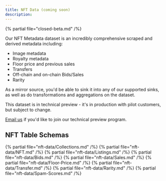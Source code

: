 ```yaml
---
title: NFT Data (coming soon)
description:
---
```


{% partial file="closed-beta.md" /%}

Our NFT Metadata dataset is an incredibly comprehensive scraped and derived metadata including:

- Image metadata
- Royalty metadata
- Floor price and previous sales
- Transfers
- Off-chain and on-chain Bids/Sales
- Rarity

As a mirror source, you'd be able to sink it into any of our supported sinks, as well as do transformations and aggregations on the dataset.

This dataset is in technical preview - it's in production with pilot customers, but subject to change.

[Email us](mailto:support@goldsky.com) if you'd like to join our technical preview program.

## NFT Table Schemas 

{% partial file="nft-data/Collections.md" /%}
{% partial file="nft-data/NFT.md" /%}
{% partial file="nft-data/Listings.md" /%}
{% partial file="nft-data/Bids.md" /%}
{% partial file="nft-data/Sales.md" /%}
{% partial file="nft-data/Floor-Price.md" /%}
{% partial file="nft-data/Transfer.md" /%}
{% partial file="nft-data/Rarity.md" /%}
{% partial file="nft-data/Spam-Scores.md" /%}
